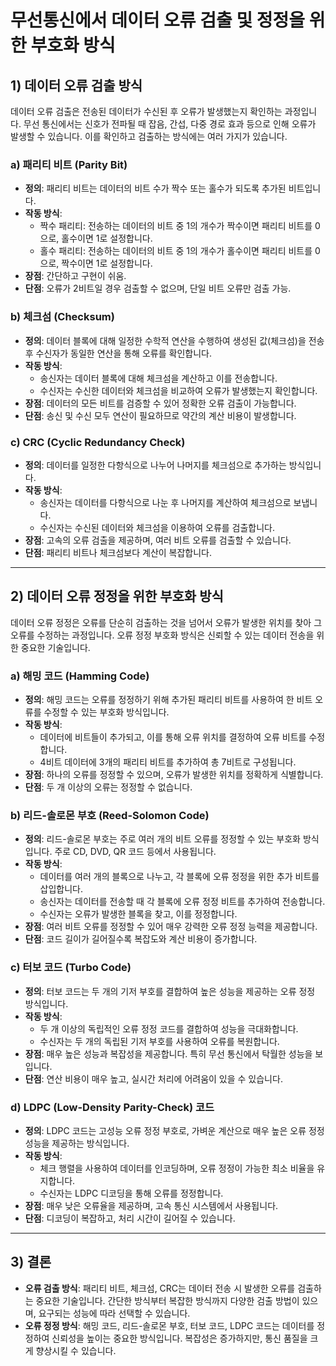 # 무선통신에서 데이터 오류 검출 및 정정을 위한 부호화 방식

## 1) **데이터 오류 검출 방식**

데이터 오류 검출은 전송된 데이터가 수신된 후 오류가 발생했는지 확인하는 과정입니다. 무선 통신에서는 신호가 전파될 때 잡음, 간섭, 다중 경로 효과 등으로 인해 오류가 발생할 수 있습니다. 이를 확인하고 검출하는 방식에는 여러 가지가 있습니다.

### **a) 패리티 비트 (Parity Bit)**
- **정의**: 패리티 비트는 데이터의 비트 수가 짝수 또는 홀수가 되도록 추가된 비트입니다.
- **작동 방식**: 
  - 짝수 패리티: 전송하는 데이터의 비트 중 1의 개수가 짝수이면 패리티 비트를 0으로, 홀수이면 1로 설정합니다.
  - 홀수 패리티: 전송하는 데이터의 비트 중 1의 개수가 홀수이면 패리티 비트를 0으로, 짝수이면 1로 설정합니다.
- **장점**: 간단하고 구현이 쉬움.
- **단점**: 오류가 2비트일 경우 검출할 수 없으며, 단일 비트 오류만 검출 가능.

### **b) 체크섬 (Checksum)**
- **정의**: 데이터 블록에 대해 일정한 수학적 연산을 수행하여 생성된 값(체크섬)을 전송 후 수신자가 동일한 연산을 통해 오류를 확인합니다.
- **작동 방식**:
  - 송신자는 데이터 블록에 대해 체크섬을 계산하고 이를 전송합니다.
  - 수신자는 수신한 데이터와 체크섬을 비교하여 오류가 발생했는지 확인합니다.
- **장점**: 데이터의 모든 비트를 검증할 수 있어 정확한 오류 검출이 가능합니다.
- **단점**: 송신 및 수신 모두 연산이 필요하므로 약간의 계산 비용이 발생합니다.

### **c) CRC (Cyclic Redundancy Check)**
- **정의**: 데이터를 일정한 다항식으로 나누어 나머지를 체크섬으로 추가하는 방식입니다.
- **작동 방식**:
  - 송신자는 데이터를 다항식으로 나눈 후 나머지를 계산하여 체크섬으로 보냅니다.
  - 수신자는 수신된 데이터와 체크섬을 이용하여 오류를 검출합니다.
- **장점**: 고속의 오류 검출을 제공하며, 여러 비트 오류를 검출할 수 있습니다.
- **단점**: 패리티 비트나 체크섬보다 계산이 복잡합니다.

---

## 2) **데이터 오류 정정을 위한 부호화 방식**

데이터 오류 정정은 오류를 단순히 검출하는 것을 넘어서 오류가 발생한 위치를 찾아 그 오류를 수정하는 과정입니다. 오류 정정 부호화 방식은 신뢰할 수 있는 데이터 전송을 위한 중요한 기술입니다.

### **a) 해밍 코드 (Hamming Code)**
- **정의**: 해밍 코드는 오류를 정정하기 위해 추가된 패리티 비트를 사용하여 한 비트 오류를 수정할 수 있는 부호화 방식입니다.
- **작동 방식**: 
  - 데이터에 비트들이 추가되고, 이를 통해 오류 위치를 결정하여 오류 비트를 수정합니다.
  - 4비트 데이터에 3개의 패리티 비트를 추가하여 총 7비트로 구성됩니다.
- **장점**: 하나의 오류를 정정할 수 있으며, 오류가 발생한 위치를 정확하게 식별합니다.
- **단점**: 두 개 이상의 오류는 정정할 수 없습니다.

### **b) 리드-솔로몬 부호 (Reed-Solomon Code)**
- **정의**: 리드-솔로몬 부호는 주로 여러 개의 비트 오류를 정정할 수 있는 부호화 방식입니다. 주로 CD, DVD, QR 코드 등에서 사용됩니다.
- **작동 방식**:
  - 데이터를 여러 개의 블록으로 나누고, 각 블록에 오류 정정을 위한 추가 비트를 삽입합니다.
  - 송신자는 데이터를 전송할 때 각 블록에 오류 정정 비트를 추가하여 전송합니다.
  - 수신자는 오류가 발생한 블록을 찾고, 이를 정정합니다.
- **장점**: 여러 비트 오류를 정정할 수 있어 매우 강력한 오류 정정 능력을 제공합니다.
- **단점**: 코드 길이가 길어질수록 복잡도와 계산 비용이 증가합니다.

### **c) 터보 코드 (Turbo Code)**
- **정의**: 터보 코드는 두 개의 기저 부호를 결합하여 높은 성능을 제공하는 오류 정정 방식입니다.
- **작동 방식**:
  - 두 개 이상의 독립적인 오류 정정 코드를 결합하여 성능을 극대화합니다.
  - 수신자는 두 개의 독립된 기저 부호를 사용하여 오류를 복원합니다.
- **장점**: 매우 높은 성능과 복잡성을 제공합니다. 특히 무선 통신에서 탁월한 성능을 보입니다.
- **단점**: 연산 비용이 매우 높고, 실시간 처리에 어려움이 있을 수 있습니다.

### **d) LDPC (Low-Density Parity-Check) 코드**
- **정의**: LDPC 코드는 고성능 오류 정정 부호로, 가벼운 계산으로 매우 높은 오류 정정 성능을 제공하는 방식입니다.
- **작동 방식**:
  - 체크 행렬을 사용하여 데이터를 인코딩하며, 오류 정정이 가능한 최소 비율을 유지합니다.
  - 수신자는 LDPC 디코딩을 통해 오류를 정정합니다.
- **장점**: 매우 낮은 오류율을 제공하며, 고속 통신 시스템에서 사용됩니다.
- **단점**: 디코딩이 복잡하고, 처리 시간이 길어질 수 있습니다.

---

## 3) **결론**
- **오류 검출 방식**: 패리티 비트, 체크섬, CRC는 데이터 전송 시 발생한 오류를 검출하는 중요한 기술입니다. 간단한 방식부터 복잡한 방식까지 다양한 검출 방법이 있으며, 요구되는 성능에 따라 선택할 수 있습니다.
- **오류 정정 방식**: 해밍 코드, 리드-솔로몬 부호, 터보 코드, LDPC 코드는 데이터를 정정하여 신뢰성을 높이는 중요한 방식입니다. 복잡성은 증가하지만, 통신 품질을 크게 향상시킬 수 있습니다.
